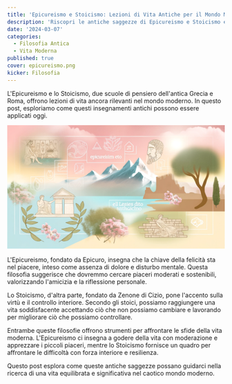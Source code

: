 ```yaml
---
title: 'Epicureismo e Stoicismo: Lezioni di Vita Antiche per il Mondo Moderno'
description: 'Riscopri le antiche saggezze di Epicureismo e Stoicismo e il loro impatto duraturo sulla vita moderna.'
date: '2024-03-07'
categories:
  - Filosofia Antica
  - Vita Moderna
published: true
cover: epicureismo.png
kicker: Filosofia
---
```


L'Epicureismo e lo Stoicismo, due scuole di pensiero dell'antica Grecia e Roma, offrono lezioni di vita ancora rilevanti nel mondo moderno. In questo post, esploriamo come questi insegnamenti antichi possono essere applicati oggi.

![](./epicureismo.png)

L'Epicureismo, fondato da Epicuro, insegna che la chiave della felicità sta nel piacere, inteso come assenza di dolore e disturbo mentale. Questa filosofia suggerisce che dovremmo cercare piaceri moderati e sostenibili, valorizzando l'amicizia e la riflessione personale.

Lo Stoicismo, d'altra parte, fondato da Zenone di Cizio, pone l'accento sulla virtù e il controllo interiore. Secondo gli stoici, possiamo raggiungere una vita soddisfacente accettando ciò che non possiamo cambiare e lavorando per migliorare ciò che possiamo controllare.

Entrambe queste filosofie offrono strumenti per affrontare le sfide della vita moderna. L'Epicureismo ci insegna a godere della vita con moderazione e apprezzare i piccoli piaceri, mentre lo Stoicismo fornisce un quadro per affrontare le difficoltà con forza interiore e resilienza.

Questo post esplora come queste antiche saggezze possano guidarci nella ricerca di una vita equilibrata e significativa nel caotico mondo moderno.
